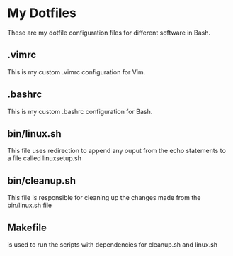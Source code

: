 # My Dotfiles
These are my dotfile configuration files for different software in Bash.
## .vimrc
This is my custom .vimrc configuration for Vim.
## .bashrc
This is my custom .bashrc configuration for Bash.

## bin/linux.sh
This file uses redirection to append any ouput from the echo statements to a file called linuxsetup.sh

## bin/cleanup.sh
This file is responsible for cleaning up the changes made from the bin/linux.sh file

## Makefile
is used to run the scripts with dependencies for cleanup.sh and linux.sh 
